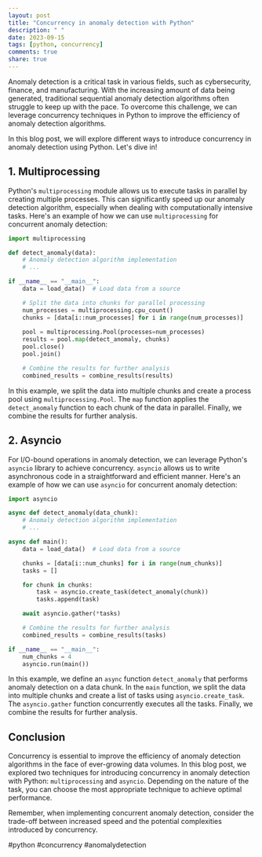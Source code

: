 ```yaml
---
layout: post
title: "Concurrency in anomaly detection with Python"
description: " "
date: 2023-09-15
tags: [python, concurrency]
comments: true
share: true
---
```


Anomaly detection is a critical task in various fields, such as cybersecurity, finance, and manufacturing. With the increasing amount of data being generated, traditional sequential anomaly detection algorithms often struggle to keep up with the pace. To overcome this challenge, we can leverage concurrency techniques in Python to improve the efficiency of anomaly detection algorithms.

In this blog post, we will explore different ways to introduce concurrency in anomaly detection using Python. Let's dive in!

## 1. Multiprocessing

Python's `multiprocessing` module allows us to execute tasks in parallel by creating multiple processes. This can significantly speed up our anomaly detection algorithm, especially when dealing with computationally intensive tasks. Here's an example of how we can use `multiprocessing` for concurrent anomaly detection:

```python
import multiprocessing

def detect_anomaly(data):
    # Anomaly detection algorithm implementation
    # ...

if __name__ == "__main__":
    data = load_data()  # Load data from a source

    # Split the data into chunks for parallel processing
    num_processes = multiprocessing.cpu_count()
    chunks = [data[i::num_processes] for i in range(num_processes)]
    
    pool = multiprocessing.Pool(processes=num_processes)
    results = pool.map(detect_anomaly, chunks)
    pool.close()
    pool.join()

    # Combine the results for further analysis
    combined_results = combine_results(results)
```

In this example, we split the data into multiple chunks and create a process pool using `multiprocessing.Pool`. The `map` function applies the `detect_anomaly` function to each chunk of the data in parallel. Finally, we combine the results for further analysis.

## 2. Asyncio

For I/O-bound operations in anomaly detection, we can leverage Python's `asyncio` library to achieve concurrency. `asyncio` allows us to write asynchronous code in a straightforward and efficient manner. Here's an example of how we can use `asyncio` for concurrent anomaly detection:

```python
import asyncio

async def detect_anomaly(data_chunk):
    # Anomaly detection algorithm implementation
    # ...

async def main():
    data = load_data()  # Load data from a source

    chunks = [data[i::num_chunks] for i in range(num_chunks)]
    tasks = []

    for chunk in chunks:
        task = asyncio.create_task(detect_anomaly(chunk))
        tasks.append(task)

    await asyncio.gather(*tasks)

    # Combine the results for further analysis
    combined_results = combine_results(tasks)

if __name__ == "__main__":
    num_chunks = 4
    asyncio.run(main())
```

In this example, we define an `async` function `detect_anomaly` that performs anomaly detection on a data chunk. In the `main` function, we split the data into multiple chunks and create a list of tasks using `asyncio.create_task`. The `asyncio.gather` function concurrently executes all the tasks. Finally, we combine the results for further analysis.

## Conclusion

Concurrency is essential to improve the efficiency of anomaly detection algorithms in the face of ever-growing data volumes. In this blog post, we explored two techniques for introducing concurrency in anomaly detection with Python: `multiprocessing` and `asyncio`. Depending on the nature of the task, you can choose the most appropriate technique to achieve optimal performance.

Remember, when implementing concurrent anomaly detection, consider the trade-off between increased speed and the potential complexities introduced by concurrency.

#python #concurrency #anomalydetection